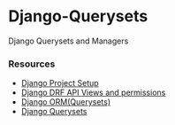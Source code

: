 # Django-Querysets
Django Querysets and Managers


### Resources
* [Django Project Setup](https://www.youtube.com/watch?v=c8wy96eAHOs&pp=wgIGCgQQAhgB)
* [Django DRF API Views and permissions](https://www.youtube.com/watch?v=dt42L4N_DdY&pp=wgIGCgQQAhgB)
* [Django ORM(Querysets)](https://tutorial.djangogirls.org/en/django_orm/)
* [Django Querysets](https://www.programink.com/django-tutorial/django-queryset.html)
